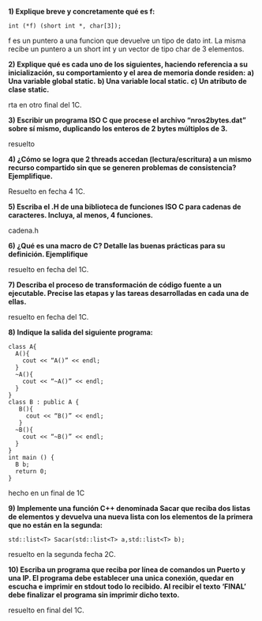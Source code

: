 **1) Explique breve y concretamente qué es f:**  
```
int (*f) (short int *, char[3]);
```
f es un puntero a una funcion que devuelve un tipo de dato int. La misma recibe un puntero a un short int y un vector de tipo char de 3 elementos.

**2) Explique qué es cada uno de los siguientes, haciendo referencia a su inicialización, su comportamiento y el area de memoria donde residen:**
  **a) Una variable global static.**
  **b) Una variable local static.**
  **c) Un atributo de clase static.**

rta en otro final del 1C.

**3) Escribir un programa ISO C que procese el archivo “nros2bytes.dat” sobre sí mismo, duplicando los enteros de 2 bytes múltiplos de 3.**

resuelto

**4) ¿Cómo se logra que 2 threads accedan (lectura/escritura) a un mismo recurso compartido sin que se generen problemas de consistencia? Ejemplifique.**

Resuelto en fecha 4 1C.

**5) Escriba el .H de una biblioteca de funciones ISO C para cadenas de caracteres. Incluya, al menos, 4 funciones.**

cadena.h

**6) ¿Qué es una macro de C? Detalle las buenas prácticas para su definición. Ejemplifique**

resuelto en fecha del 1C.

**7) Describa el proceso de transformación de código fuente a un ejecutable. Precise las etapas y las tareas desarrolladas en cada una de ellas.**

resuelto en fecha del 1C.

**8) Indique la salida del siguiente programa:**
```
class A{
  A(){
    cout << “A()” << endl;
  }       
  ~A(){
    cout << “~A()” << endl;
  }
}  
class B : public A {
   B(){
     cout << “B()” << endl;
   }     
  ~B(){
    cout << “~B()” << endl;
  }
}      
int main () {
  B b;
  return 0;
}
```

hecho en un final de 1C

**9) Implemente una función C++ denominada Sacar que reciba dos listas de elementos y devuelva una nueva lista con los elementos de la primera que no están en la segunda:**
```
std::list<T> Sacar(std::list<T> a,std::list<T> b);
```
resuelto en la segunda fecha 2C.

**10) Escriba un programa que reciba por línea de comandos un Puerto y una IP. El programa debe establecer una unica conexión, quedar en escucha e imprimir en stdout todo lo recibido. Al recibir el texto ‘FINAL’ debe finalizar el programa sin imprimir dicho texto.**

resuelto en final del 1C.
